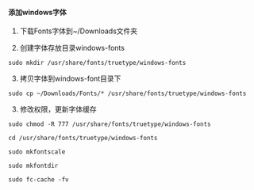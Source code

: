 #### 添加windows字体

1. 下载Fonts字体到~/Downloads文件夹

2. 创建字体存放目录windows-fonts

```shell
sudo mkdir /usr/share/fonts/truetype/windows-fonts
```

3. 拷贝字体到windows-font目录下

```shell
sudo cp ~/Downloads/Fonts/* /usr/share/fonts/truetype/windows-fonts

```

3. 修改权限，更新字体缓存

```shell
sudo chmod -R 777 /usr/share/fonts/truetype/windows-fonts

cd /usr/share/fonts/truetype/windows-fonts

sudo mkfontscale

sudo mkfontdir

sudo fc-cache -fv
```